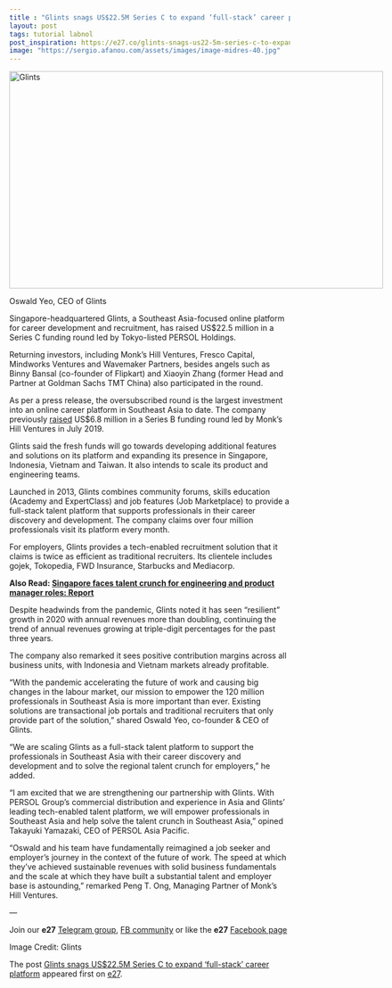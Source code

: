 ```yaml
---
title : "Glints snags US$22.5M Series C to expand ‘full-stack’ career platform"
layout: post
tags: tutorial labnol
post_inspiration: https://e27.co/glints-snags-us22-5m-series-c-to-expand-full-stack-career-platform-20210405/
image: "https://sergio.afanou.com/assets/images/image-midres-40.jpg"
---
```


<div id="attachment_413228" style="width: 681px" class="wp-caption aligncenter"><img aria-describedby="caption-attachment-413228" loading="lazy" class="wp-image-413228 size-full" src="https://e27.co/wp-content/uploads/2021/04/Oswald_Yeo_._Glints.001.jpg" alt="Glints" width="671" height="390" /><p id="caption-attachment-413228" class="wp-caption-text">Oswald Yeo, CEO of Glints</p></div>
<p>Singapore-headquartered Glints, a Southeast Asia-focused online platform for career development and recruitment, has raised US$22.5 million in a Series C funding round led by Tokyo-listed PERSOL Holdings.</p>
<p>Returning investors, including Monk’s Hill Ventures, Fresco Capital, Mindworks Ventures and Wavemaker Partners, besides angels such as Binny Bansal (co-founder of Flipkart) and Xiaoyin Zhang (former Head and Partner at Goldman Sachs TMT China) also participated in the round.</p>
<p>As per a press release, the oversubscribed round is the largest investment into an online career platform in Southeast Asia to date. The company previously <a rel="follow" href="https://e27.co/glints-eyes-vietnam-hong-kong-expansion-with-us6-8m-series-b-20190715/">raised</a> US$6.8 million in a Series B funding round led by Monk&#8217;s Hill Ventures in July 2019.</p>
<p>Glints said the fresh funds will go towards developing additional features and solutions on its platform and expanding its presence in Singapore, Indonesia, Vietnam and Taiwan. It also intends to scale its product and engineering teams.</p>
<p>Launched in 2013, Glints combines community forums, skills education (Academy and ExpertClass) and job features (Job Marketplace) to provide a full-stack talent platform that supports professionals in their career discovery and development. The company claims over four million professionals visit its platform every month.</p>
<p>For employers, Glints provides a tech-enabled recruitment solution that it claims is twice as efficient as traditional recruiters. Its clientele includes gojek, Tokopedia, FWD Insurance, Starbucks and Mediacorp.</p>
<p><strong>Also Read: <a rel="follow" href="https://e27.co/singapore-faces-talent-crunch-for-engineering-and-product-manager-roles-report-20210330/">Singapore faces talent crunch for engineering and product manager roles: Report</a></strong></p>
<p>Despite headwinds from the pandemic, Glints noted it has seen &#8220;resilient&#8221; growth in 2020 with annual revenues more than doubling, continuing the trend of annual revenues growing at triple-digit percentages for the past three years.</p>
<p>The company also remarked it sees positive contribution margins across all business units, with Indonesia and Vietnam markets already profitable.</p>
<p>&#8220;With the pandemic accelerating the future of work and causing big changes in the labour market, our mission to empower the 120 million professionals in Southeast Asia is more important than ever. Existing solutions are transactional job portals and traditional recruiters that only provide part of the solution,&#8221; shared Oswald Yeo, co-founder &amp; CEO of Glints.</p>
<p>&#8220;We are scaling Glints as a full-stack talent platform to support the professionals in Southeast Asia with their career discovery and development and to solve the regional talent crunch for employers,” he added.</p>
<p>“I am excited that we are strengthening our partnership with Glints. With PERSOL Group’s commercial distribution and experience in Asia and Glints’ leading tech-enabled talent platform, we will empower professionals in Southeast Asia and help solve the talent crunch in Southeast Asia,” opined Takayuki Yamazaki, CEO of PERSOL Asia Pacific.</p>
<p>“Oswald and his team have fundamentally reimagined a job seeker and employer’s journey in the context of the future of work. The speed at which they’ve achieved sustainable revenues with solid business fundamentals and the scale at which they have built a substantial talent and employer base is astounding,” remarked Peng T. Ong, Managing Partner of Monk’s Hill Ventures.</p>
<p>—</p>
<p data-pm-slice="1 1 []">Join our <strong>e27</strong> <a class="ProsemirrorEditor-link" rel="follow" href="https://t.me/joinchat/HmTbfBcGCZeykhM8NOlQ-g" rel="follow" >Telegram group</a>, <a class="ProsemirrorEditor-link" rel="follow" href="https://www.facebook.com/groups/e27co/permalink/886904662065955/" rel="follow" >FB community</a> or like the <strong>e27</strong> <a class="ProsemirrorEditor-link" rel="follow" href="https://www.facebook.com/e27/?ref=your_pages" rel="follow" >Facebook page</a></p>
<p data-pm-slice="1 1 []">Image Credit: Glints</p>
<p>The post <a rel="nofollow" href="https://e27.co/glints-snags-us22-5m-series-c-to-expand-full-stack-career-platform-20210405/">Glints snags US$22.5M Series C to expand &#8216;full-stack&#8217; career platform</a> appeared first on <a rel="nofollow" href="https://e27.co">e27</a>.</p>
